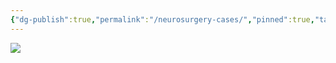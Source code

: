 ```yaml
---
{"dg-publish":true,"permalink":"/neurosurgery-cases/","pinned":true,"tags":["gardenEntry"],"created":"2023-05-27T13:58:35.000-07:00","updated":"2023-11-12T10:11:46.769-08:00"}
---
```



![](https://i.imgur.com/T9TrdXu.png)
